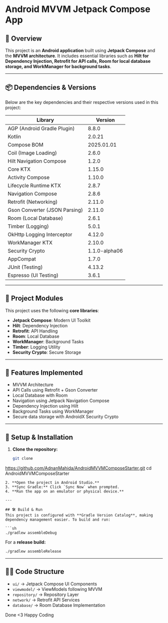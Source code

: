 # Android MVVM Jetpack Compose App

## 📌 Overview
This project is an **Android application** built using **Jetpack Compose** and the **MVVM architecture**. It includes essential libraries such as **Hilt for Dependency Injection, Retrofit for API calls, Room for local database storage, and WorkManager for background tasks**.

---

## 📦 Dependencies & Versions
Below are the key dependencies and their respective versions used in this project:

| Library                        | Version     |
|--------------------------------|------------|
| AGP (Android Gradle Plugin)    | 8.8.0      |
| Kotlin                         | 2.0.21     |
| Compose BOM                    | 2025.01.01 |
| Coil (Image Loading)           | 2.6.0      |
| Hilt Navigation Compose        | 1.2.0      |
| Core KTX                       | 1.15.0     |
| Activity Compose               | 1.10.0     |
| Lifecycle Runtime KTX          | 2.8.7      |
| Navigation Compose             | 2.8.6      |
| Retrofit (Networking)          | 2.11.0     |
| Gson Converter (JSON Parsing)  | 2.11.0     |
| Room (Local Database)          | 2.6.1      |
| Timber (Logging)               | 5.0.1      |
| OkHttp Logging Interceptor     | 4.12.0     |
| WorkManager KTX                | 2.10.0     |
| Security Crypto                | 1.1.0-alpha06 |
| AppCompat                      | 1.7.0      |
| JUnit (Testing)                | 4.13.2     |
| Espresso (UI Testing)          | 3.6.1      |

---

## 📜 Project Modules
This project uses the following **core libraries**:

- **Jetpack Compose**: Modern UI Toolkit
- **Hilt**: Dependency Injection
- **Retrofit**: API Handling
- **Room**: Local Database
- **WorkManager**: Background Tasks
- **Timber**: Logging Utility
- **Security Crypto**: Secure Storage

---

## 🚀 Features Implemented
- MVVM Architecture
- API Calls using Retrofit + Gson Converter
- Local Database with Room
- Navigation using Jetpack Navigation Compose
- Dependency Injection using Hilt
- Background Tasks using WorkManager
- Secure data storage with AndroidX Security Crypto

---

## 📌 Setup & Installation
1. **Clone the repository:**
   ```sh
   git clone
https://github.com/AdnanMahida/AndroidMVVMComposeStarter.git
   cd AndroidMVVMComposeStarter
   ```
2. **Open the project in Android Studio.**
3. **Sync Gradle:** Click `Sync Now` when prompted.
4. **Run the app on an emulator or physical device.**

---

## 🛠️ Build & Run
This project is configured with **Gradle Version Catalog**, making dependency management easier. To build and run:

```sh
./gradlew assembleDebug
```

For a **release build:**

```sh
./gradlew assembleRelease
```

---

## 👨‍💻 Code Structure
- `ui/` → Jetpack Compose UI Components
- `viewmodel/` → ViewModels following MVVM
- `repository/` → Repository Layer
- `network/` → Retrofit API Services
- `database/` → Room Database Implementation

Done <3 Happy Coding

